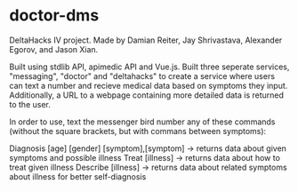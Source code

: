 # doctor-dms
DeltaHacks IV project. Made by Damian Reiter, Jay Shrivastava, Alexander Egorov, and Jason Xian.

Built using stdlib API, apimedic API and Vue.js. Built three seperate services, "messaging", "doctor" and "deltahacks" to create a service where users can text a number and recieve medical data based on symptoms they input. Additionally, a URL to a webpage containing more detailed data is returned to the user.

In order to use, text the messenger bird number any of these commands (without the square brackets, but with commans between symptoms):

Diagnosis [age] [gender] [symptom],[symptom] -> returns data about given symptoms and possible illness
Treat [illness] -> returns data about how to treat given illness
Describe [illness] -> returns data about related symptoms about illness for better self-diagnosis